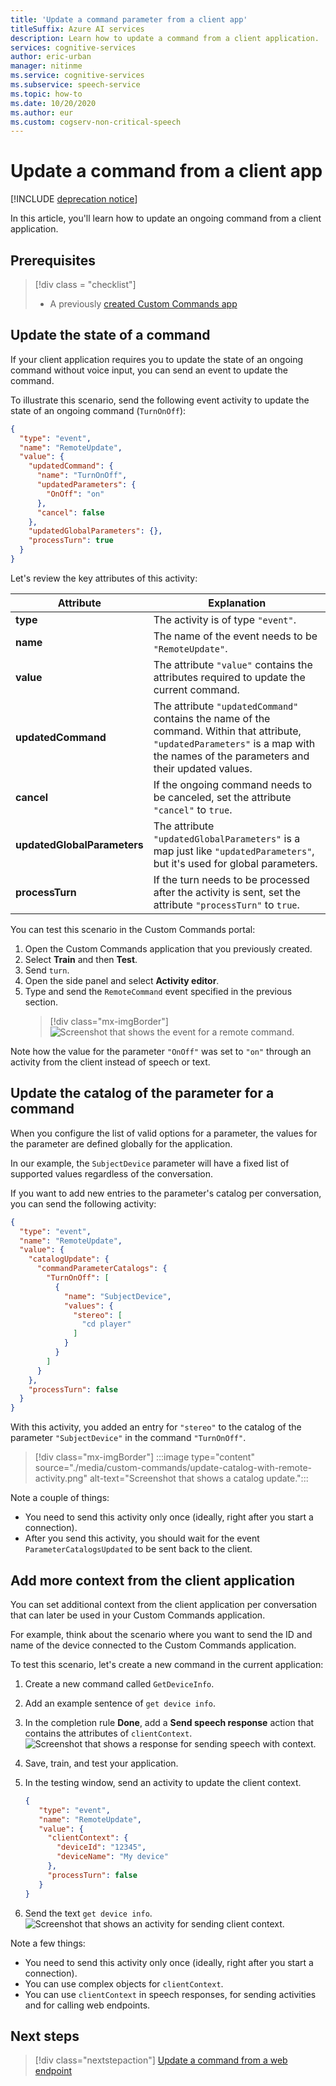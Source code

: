 ```yaml
---
title: 'Update a command parameter from a client app'                             
titleSuffix: Azure AI services
description: Learn how to update a command from a client application.
services: cognitive-services
author: eric-urban
manager: nitinme
ms.service: cognitive-services
ms.subservice: speech-service
ms.topic: how-to
ms.date: 10/20/2020
ms.author: eur
ms.custom: cogserv-non-critical-speech
---
```


# Update a command from a client app

[!INCLUDE [deprecation notice](./includes/custom-commands-retire.md)]

In this article, you'll learn how to update an ongoing command from a client application.

## Prerequisites
> [!div class = "checklist"]
> * A previously [created Custom Commands app](quickstart-custom-commands-application.md)

## Update the state of a command

If your client application requires you to update the state of an ongoing command without voice input, you can send an event to update the command.

To illustrate this scenario, send the following event activity to update the state of an ongoing command (`TurnOnOff`): 

```json
{
  "type": "event",
  "name": "RemoteUpdate",
  "value": {
    "updatedCommand": {
      "name": "TurnOnOff",
      "updatedParameters": {
        "OnOff": "on"
      },
      "cancel": false
    },
    "updatedGlobalParameters": {},
    "processTurn": true
  }
}
```

Let's review the key attributes of this activity:

| Attribute | Explanation |
| ---------------- | --------------------------------------------------------------------------------------------------------------------------- |
| **type** | The activity is of type `"event"`. |
| **name** | The name of the event needs to be `"RemoteUpdate"`. |
| **value** | The attribute `"value"` contains the attributes required to update the current command. |
| **updatedCommand** | The attribute `"updatedCommand"` contains the name of the command. Within that attribute, `"updatedParameters"` is a map with the names of the parameters and their updated values. |
| **cancel** | If the ongoing command needs to be canceled, set the attribute `"cancel"` to `true`. |
| **updatedGlobalParameters** | The attribute `"updatedGlobalParameters"` is a map just like `"updatedParameters"`, but it's used for global parameters. |
| **processTurn** | If the turn needs to be processed after the activity is sent, set the attribute `"processTurn"` to `true`. |

You can test this scenario in the Custom Commands portal:

1. Open the Custom Commands application that you previously created. 
1. Select **Train** and then **Test**.
1. Send `turn`.
1. Open the side panel and select **Activity editor**.
1. Type and send the `RemoteCommand` event specified in the previous section.
    > [!div class="mx-imgBorder"]
    > ![Screenshot that shows the event for a remote command.](media/custom-commands/send-remote-command-activity-no-mic.png)

Note how the value for the parameter `"OnOff"` was set to `"on"` through an activity from the client instead of speech or text.

## Update the catalog of the parameter for a command

When you configure the list of valid options for a parameter, the values for the parameter are defined globally for the application. 

In our example, the `SubjectDevice` parameter will have a fixed list of supported values regardless of the conversation.

If you want to add new entries to the parameter's catalog per conversation, you can send the following activity:

```json
{
  "type": "event",
  "name": "RemoteUpdate",
  "value": {
    "catalogUpdate": {
      "commandParameterCatalogs": {
        "TurnOnOff": [
          {
            "name": "SubjectDevice",
            "values": {
              "stereo": [
                "cd player"
              ]
            }
          }
        ]
      }
    },
    "processTurn": false
  }
}
```
With this activity, you added an entry for `"stereo"` to the catalog of the parameter `"SubjectDevice"` in the command `"TurnOnOff"`.

> [!div class="mx-imgBorder"]
> :::image type="content" source="./media/custom-commands/update-catalog-with-remote-activity.png" alt-text="Screenshot that shows a catalog update.":::

Note a couple of things:
- You need to send this activity only once (ideally, right after you start a connection).
- After you send this activity, you should wait for the event `ParameterCatalogsUpdated` to be sent back to the client.

## Add more context from the client application

You can set additional context from the client application per conversation that can later be used in your Custom Commands application. 

For example, think about the scenario where you want to send the ID and name of the device connected to the Custom Commands application.

To test this scenario, let's create a new command in the current application:
1. Create a new command called `GetDeviceInfo`.
1. Add an example sentence of `get device info`.
1. In the completion rule **Done**, add a **Send speech response** action that contains the attributes of `clientContext`.
   ![Screenshot that shows a response for sending speech with context.](media/custom-commands/send-speech-response-context.png)
1. Save, train, and test your application.
1. In the testing window, send an activity to update the client context.

    ```json
    {
       "type": "event",
       "name": "RemoteUpdate",
       "value": {
         "clientContext": {
           "deviceId": "12345",
           "deviceName": "My device"
         },
         "processTurn": false
       }
    }
    ```
1. Send the text `get device info`.
   ![Screenshot that shows an activity for sending client context.](media/custom-commands/send-client-context-activity-no-mic.png)

Note a few things:
- You need to send this activity only once (ideally, right after you start a connection).
- You can use complex objects for `clientContext`.
- You can use `clientContext` in speech responses, for sending activities and for calling web endpoints.

## Next steps

> [!div class="nextstepaction"]
> [Update a command from a web endpoint](./how-to-custom-commands-update-command-from-web-endpoint.md)
